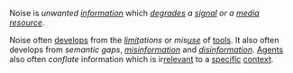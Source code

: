 Noise is *unwanted [information](https://github.com/gcassel/Modular-Organization-Terminology/blob/master/terms/information.md)* which *[degrades](https://github.com/gcassel/Modular-Organization-Terminology/blob/master/terms/degrade.md) a [signal](https://github.com/gcassel/Modular-Organization-Terminology/blob/master/terms/signal.md) or a [media](https://github.com/gcassel/Modular-Organization-Terminology/blob/master/terms/media.md) [resource](https://github.com/gcassel/Modular-Organization-Terminology/blob/master/terms/resource.md)*.

Noise often [develops](https://github.com/gcassel/Modular-Organization-Terminology/blob/master/terms/develop.md) from the *[limit](https://github.com/gcassel/Modular-Organization-Terminology/blob/master/terms/limit.md)ations* or *mis[use](https://github.com/gcassel/Modular-Organization-Terminology/blob/master/terms/use.md)* of [tools](https://github.com/gcassel/Modular-Organization-Terminology/blob/master/terms/tool.md).  It also often develops from  *semantic gaps*, *[misinformation](https://github.com/gcassel/Modular-Organization-Terminology/blob/master/terms/misinform.md)* and *[disinformation](https://github.com/gcassel/Modular-Organization-Terminology/blob/master/terms/disinform.md)*.  [Agents](https://github.com/gcassel/Modular-Organization-Terminology/blob/master/terms/agent.md) also often *conflate* information which is ir[relevant](https://github.com/gcassel/Modular-Organization-Terminology/blob/master/terms/relevance.md) to a [specific](https://github.com/gcassel/Modular-Organization-Terminology/blob/master/terms/specific.md) [context](https://github.com/gcassel/Modular-Organization-Terminology/blob/master/terms/context.md).
